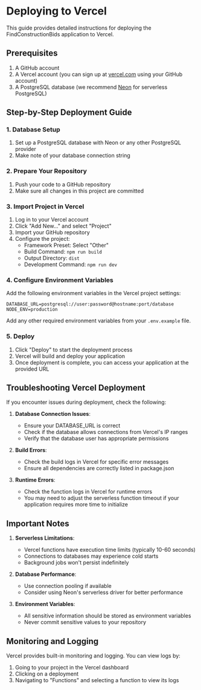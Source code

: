# Deploying to Vercel

This guide provides detailed instructions for deploying the FindConstructionBids application to Vercel.

## Prerequisites

1. A GitHub account
2. A Vercel account (you can sign up at [vercel.com](https://vercel.com) using your GitHub account)
3. A PostgreSQL database (we recommend [Neon](https://neon.tech) for serverless PostgreSQL)

## Step-by-Step Deployment Guide

### 1. Database Setup

1. Set up a PostgreSQL database with Neon or any other PostgreSQL provider
2. Make note of your database connection string

### 2. Prepare Your Repository

1. Push your code to a GitHub repository
2. Make sure all changes in this project are committed

### 3. Import Project in Vercel

1. Log in to your Vercel account
2. Click "Add New..." and select "Project"
3. Import your GitHub repository
4. Configure the project:
   - Framework Preset: Select "Other"
   - Build Command: `npm run build`
   - Output Directory: `dist`
   - Development Command: `npm run dev`

### 4. Configure Environment Variables

Add the following environment variables in the Vercel project settings:

```
DATABASE_URL=postgresql://user:password@hostname:port/database
NODE_ENV=production
```

Add any other required environment variables from your `.env.example` file.

### 5. Deploy

1. Click "Deploy" to start the deployment process
2. Vercel will build and deploy your application
3. Once deployment is complete, you can access your application at the provided URL

## Troubleshooting Vercel Deployment

If you encounter issues during deployment, check the following:

1. **Database Connection Issues**:
   - Ensure your DATABASE_URL is correct
   - Check if the database allows connections from Vercel's IP ranges
   - Verify that the database user has appropriate permissions

2. **Build Errors**:
   - Check the build logs in Vercel for specific error messages
   - Ensure all dependencies are correctly listed in package.json

3. **Runtime Errors**:
   - Check the function logs in Vercel for runtime errors
   - You may need to adjust the serverless function timeout if your application requires more time to initialize

## Important Notes

1. **Serverless Limitations**: 
   - Vercel functions have execution time limits (typically 10-60 seconds)
   - Connections to databases may experience cold starts
   - Background jobs won't persist indefinitely

2. **Database Performance**:
   - Use connection pooling if available
   - Consider using Neon's serverless driver for better performance

3. **Environment Variables**:
   - All sensitive information should be stored as environment variables
   - Never commit sensitive values to your repository

## Monitoring and Logging

Vercel provides built-in monitoring and logging. You can view logs by:

1. Going to your project in the Vercel dashboard
2. Clicking on a deployment
3. Navigating to "Functions" and selecting a function to view its logs